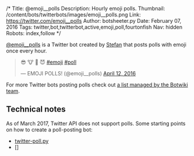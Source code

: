 /*
Title: @emoji__polls
Description: Hourly emoji polls.
Thumbnail: /content/bots/twitterbots/images/emoji__polls.png
Link: https://twitter.com/emoji__polls
Author: botsheeter.py
Date: February 07, 2016
Tags: twitter,bot,twitterbot,active,emoji,poll,fourtonfish
Nav: hidden
Robots: index,follow
*/

[@emoji__polls](https://twitter.com/emoji__polls) is a Twitter bot created by [Stefan](https://twitter.com/fourtonfish) that posts polls with emoji once every hour.

<blockquote class="twitter-tweet" data-lang="en"><p lang="und" dir="ltr">😎 🐮 😬 😈 <a href="https://twitter.com/hashtag/emoji?src=hash">#emoji</a> <a href="https://twitter.com/hashtag/poll?src=hash">#poll</a></p>&mdash; EMOJI POLLS! (@emoji__polls) <a href="https://twitter.com/emoji__polls/status/719706620603838466">April 12, 2016</a></blockquote>

For more Twitter bots posting polls check out [a list managed by the Botwiki team](https://twitter.com/botwikidotorg/lists/bots-posting-polls1/members).

## Technical notes

As of March 2017, Twitter API does not support polls. Some starting points on how to create a poll-posting bot:

- [twitter-poll.py](https://gist.github.com/fourtonfish/5ac885e5e13e6ca33dca9f8c2ef1c46e)
- []

<script async src="//platform.twitter.com/widgets.js" charset="utf-8"></script>
